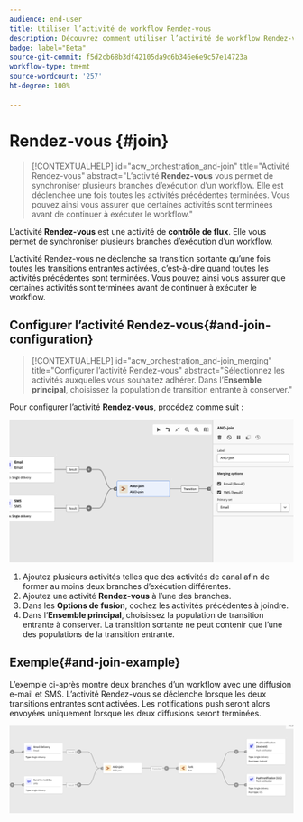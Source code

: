 ```yaml
---
audience: end-user
title: Utiliser l’activité de workflow Rendez-vous
description: Découvrez comment utiliser l’activité de workflow Rendez-vous.
badge: label="Beta"
source-git-commit: f5d2cb68b3df42105da9d6b346e6e9c57e14723a
workflow-type: tm+mt
source-wordcount: '257'
ht-degree: 100%

---
```



# Rendez-vous {#join}


>[!CONTEXTUALHELP]
>id="acw_orchestration_and-join"
>title="Activité Rendez-vous"
>abstract="L’activité **Rendez-vous** vous permet de synchroniser plusieurs branches d’exécution d’un workflow. Elle est déclenchée une fois toutes les activités précédentes terminées. Vous pouvez ainsi vous assurer que certaines activités sont terminées avant de continuer à exécuter le workflow."

L’activité **Rendez-vous** est une activité de **contrôle de flux**. Elle vous permet de synchroniser plusieurs branches d’exécution d’un workflow.

L’activité Rendez-vous ne déclenche sa transition sortante qu’une fois toutes les transitions entrantes activées, c’est-à-dire quand toutes les activités précédentes sont terminées. Vous pouvez ainsi vous assurer que certaines activités sont terminées avant de continuer à exécuter le workflow.

## Configurer l’activité Rendez-vous{#and-join-configuration}

>[!CONTEXTUALHELP]
>id="acw_orchestration_and-join_merging"
>title="Configurer l’activité Rendez-vous"
>abstract="Sélectionnez les activités auxquelles vous souhaitez adhérer. Dans l’**Ensemble principal**, choisissez la population de transition entrante à conserver."

Pour configurer l’activité **Rendez-vous**, procédez comme suit :

![](../assets/workflow-andjoin.png)

1. Ajoutez plusieurs activités telles que des activités de canal afin de former au moins deux branches d’exécution différentes.
1. Ajoutez une activité **Rendez-vous** à l’une des branches.
1. Dans les **Options de fusion**, cochez les activités précédentes à joindre.
1. Dans l’**Ensemble principal**, choisissez la population de transition entrante à conserver. La transition sortante ne peut contenir que l’une des populations de la transition entrante.

## Exemple{#and-join-example}

L’exemple ci-après montre deux branches d’un workflow avec une diffusion e-mail et SMS. L’activité Rendez-vous se déclenche lorsque les deux transitions entrantes sont activées. Les notifications push seront alors envoyées uniquement lorsque les deux diffusions seront terminées.

![](../assets/workflow-andjoin-example.png)